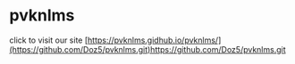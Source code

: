 # pvknlms

click to visit our site
[https://pvknlms.gidhub.io/pvknlms/](https://github.com/Doz5/pvknlms.git)https://github.com/Doz5/pvknlms.git

